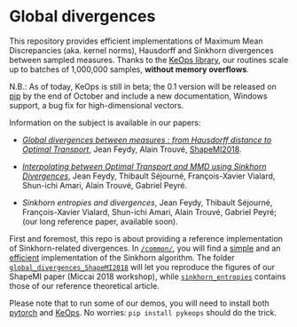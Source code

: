 # Global divergences

This repository provides efficient implementations of
Maximum Mean Discrepancies (aka. kernel norms),
Hausdorff and Sinkhorn divergences between sampled measures.
Thanks to the [KeOps library](https://www.kernel-operations.io),
our routines scale up to batches of 1,000,000 samples, **without memory overflows**.

N.B.: As of today, KeOps is still in beta; the 0.1 version will be released on [pip](https://pypi.org/project/pykeops/) by the end of October and include a new documentation, Windows support, a bug fix for high-dimensional vectors.

Information on the subject is available in our papers:

- [*Global divergences between measures : from Hausdorff distance to Optimal Transport*](https://hal.archives-ouvertes.fr/hal-01827184/),
  Jean Feydy, Alain Trouvé, [ShapeMI2018](https://shapemi.github.io/).

- [*Interpolating between Optimal Transport and MMD using Sinkhorn Divergences*](https://arxiv.org/abs/1810.08278),
  Jean Feydy, Thibault Séjourné, François-Xavier Vialard, Shun-ichi Amari, Alain Trouvé, Gabriel Peyré.
  
- *Sinkhorn entropies and divergences*,
  Jean Feydy, Thibault Séjourné, François-Xavier Vialard, Shun-ichi Amari, Alain Trouvé, Gabriel Peyré; (our long reference paper, available soon).

First and foremost, this repo is about providing a reference implementation of Sinkhorn-related divergences. In [`/common/`](./common), you will find
a [simple](./common/sinkhorn_balanced_simple.py) and
an [efficient](./common/sinkhorn_balanced.py) implementation of
the Sinkhorn algorithm.
The folder [`global_divergences_ShapeMI2018`](./global_divergences_ShapeMI2018)
will let you reproduce the figures of our ShapeMI paper (Miccai 2018 workshop),
while [`sinkhorn_entropies`](./sinkhorn_entropies) contains those
of our reference theoretical article.

Please note that to run some of our demos, you will need to install
both [pytorch](https://pytorch.org/) and [KeOps](https://www.kernel-operations.io). No worries: `pip install pykeops` should do the trick.

